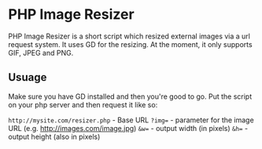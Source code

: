 PHP Image Resizer
===========

PHP Image Resizer is a short script which resized external images via a url request system. It uses GD for the resizing. At the moment, it only supports GIF, JPEG and PNG.

Usuage
------

Make sure you have GD installed and then you're good to go. Put the script on your php server and then request it like so:

`http://mysite.com/resizer.php` - Base URL
`?img=` - parameter for the image URL (e.g. http://images.com/image.jpg)
`&w=` - output width (in pixels)
`&h=` - output height (also in pixels)
